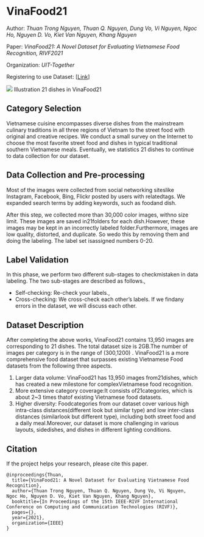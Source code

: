 # VinaFood21

Author: *Thuan Trong Nguyen, Thuan Q. Nguyen, Dung Vo, Vi Nguyen, Ngoc Ho, Nguyen D. Vo, Kiet Van Nguyen, Khang Nguyen*

Paper: *VinaFood21: A Novel Dataset for Evaluating Vietnamese Food Recognition, RIVF2021*

Organization: *UIT-Together*

Registering to use Dataset: [[Link](https://forms.gle/1dKs2kVpJWT4473G9)]

![](https://i.imgur.com/gzqaTwi.png)
Illustration 21 dishes in VinaFood21


## Category Selection
Vietnamese cuisine encompasses diverse dishes from the mainstream culinary traditions in all three regions of Vietnam to the street food with original and creative recipes. We conduct a small survey on the Internet to choose the most favorite street food and dishes in typical traditional southern Vietnamese meals. Eventually, we statistics 21 dishes to continue to data collection for our dataset.

## Data Collection and Pre-processing
Most of the images were collected from social networking siteslike Instagram, Facebook, Bing, Flickr posted by users with relatedtags. We expanded search terms by adding keywords, such as foodand dish.

After this step, we collected more than 30,000 color images, withno size limit. These images are saved in21folders for each dish.However, these images may be kept in an incorrectly labeled folder.Furthermore, images are low quality, distorted, and duplicate. So wedo this by removing them and doing the labeling. The label set isassigned numbers 0-20.

## Label Validation
In this phase, we perform two different sub-stages to checkmistaken in data labeling. The two sub-stages are described as follows.‚
* Self-checking: Re-check your labels.‚
* Cross-checking: We cross-check each other’s labels. If we findany errors in the dataset, we will discuss each other.

## Dataset Description
After completing the above works, VinaFood21 contains 13,950 images are corresponding to 21 dishes. The total dataset size is 2GB.The number of images per category is in the range of (300,1200) .
VinaFood21 is a more comprehensive food dataset that surpasses existing Vietnamese Food datasets from the following three aspects.
1. Larger data volume: VinaFood21 has 13,950 images from21dishes, which has created a new milestone for complexVietnamese food recognition.
1. More extensive category coverage:It consists of21categories, which is about 2~3 times thatof existing Vietnamese food datasets.
1. Higher diversity: Foodcategories from our dataset cover various high intra-class distances(different look but similar type) and low inter-class distances (similarlook but different type), including both street food and a daily meal.Moreover, our dataset is more challenging in various layouts, sidedishes, and dishes in different lighting conditions.

## Citation
If the project helps your research, please cite this paper.

```
@inproceedings{Thuan,
  title={VinaFood21: A Novel Dataset for Evaluating Vietnamese Food Recognition},
  author={Thuan Trong Nguyen, Thuan Q. Nguyen, Dung Vo, Vi Nguyen, Ngoc Ho, Nguyen D. Vo, Kiet Van Nguyen, Khang Nguyen},
  booktitle={In Proceedings of the 15th IEEE-RIVF International Conference on Computing and Communication Technologies (RIVF)},
  pages={},
  year={2021},
  organization={IEEE}
}

```
